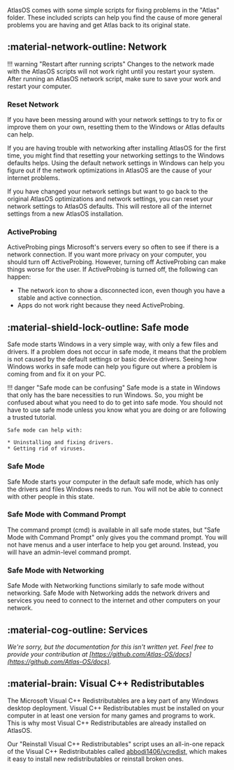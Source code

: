AtlasOS comes with some simple scripts for fixing problems in the "Atlas" folder. These included scripts can help you find the cause of more general problems you are having and get Atlas back to its original state.

## :material-network-outline: Network

!!! warning "Restart after running scripts"
    Changes to the network made with the AtlasOS scripts will not work right until you restart your system. After running an AtlasOS network script, make sure to save your work and restart your computer.

### Reset Network

If you have been messing around with your network settings to try to fix or improve them on your own, resetting them to the Windows or Atlas defaults can help.

If you are having trouble with networking after installing AtlasOS for the first time, you might find that resetting your networking settings to the Windows defaults helps. Using the default network settings in Windows can help you figure out if the network optimizations in AtlasOS are the cause of your internet problems.

If you have changed your network settings but want to go back to the original AtlasOS optimizations and network settings, you can reset your network settings to AtlasOS defaults. This will restore all of the internet settings from a new AtlasOS installation.

### ActiveProbing

ActiveProbing pings Microsoft's servers every so often to see if there is a network connection. If you want more privacy on your computer, you should turn off ActiveProbing. However, turning off ActiveProbing can make things worse for the user. If ActiveProbing is turned off, the following can happen:

* The network icon to show a disconnected icon, even though you have a stable and active connection.
* Apps do not work right because they need ActiveProbing.

## :material-shield-lock-outline: Safe mode

Safe mode starts Windows in a very simple way, with only a few files and drivers. If a problem does not occur in safe mode, it means that the problem is not caused by the default settings or basic device drivers. Seeing how Windows works in safe mode can help you figure out where a problem is coming from and fix it on your PC.

!!! danger "Safe mode can be confusing"
    Safe mode is a state in Windows that only has the bare necessities to run Windows. So, you might be confused about what you need to do to get into safe mode. You should not have to use safe mode unless you know what you are doing or are following a trusted tutorial.

    Safe mode can help with:

    * Uninstalling and fixing drivers.
    * Getting rid of viruses.

### Safe Mode

Safe Mode starts your computer in the default safe mode, which has only the drivers and files Windows needs to run. You will not be able to connect with other people in this state.

### Safe Mode with Command Prompt

The command prompt (cmd) is available in all safe mode states, but "Safe Mode with Command Prompt" only gives you the command prompt. You will not have menus and a user interface to help you get around. Instead, you will have an admin-level command prompt.

### Safe Mode with Networking

Safe Mode with Networking functions similarly to safe mode without networking. Safe Mode with Networking adds the network drivers and services you need to connect to the internet and other computers on your network.

## :material-cog-outline: Services

*We're sorry, but the documentation for this isn't written yet. Feel free to provide your contribution at [https://github.com/Atlas-OS/docs](https://github.com/Atlas-OS/docs).*

## :material-brain: Visual C++ Redistributables

The Microsoft Visual C++ Redistributables are a key part of any Windows desktop deployment. Visual C++ Redistributables must be installed on your computer in at least one version for many games and programs to work. This is why most Visual C++ Redistributables are already installed on AtlasOS.

Our "Reinstall Visual C++ Redistributables" script uses an all-in-one repack of the Visual C++ Redistributables called [abbodi1406/vcredist](https://github.com/abbodi1406/vcredist), which makes it easy to install new redistributables or reinstall broken ones.
